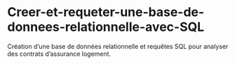 # Creer-et-requeter-une-base-de-donnees-relationnelle-avec-SQL
Création d’une base de données relationnelle et requêtes SQL pour analyser des contrats d’assurance logement.
